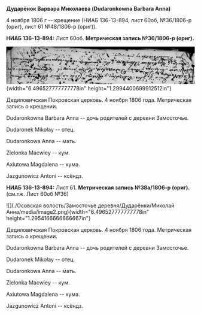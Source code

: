 **Дударёнок Варвара Миколаева (Dudaronkowna Barbara Anna)**

4 ноября 1806 г -- крещение (НИАБ 136-13-894, лист 60об, №36/1806-р
(ориг), лист 61 №48/1806-р (ориг)).

**НИАБ 136-13-894:** Лист 60об. **Метрическая запись №36/1806-р
(ориг).**

![](./media/a5b2f367a42e96d6b6f0097a81c03d20491bbb58.png){width="6.496527777777778in"
height="1.2994400699912512in"}

Дедиловичская Покровская церковь. 4 ноября 1806 года. Метрическая запись
о крещении.

Dudaronkowna Barbara Anna -- дочь родителей с деревни Замосточье.

Dudaronek Mikołay -- отец.

Dudaronkowa Anna -- мать.

Zielonka Macwiey -- кум.

Axiutowa Magdalena -- кума.

Jazgunowicz Antoni -- ксёндз.

**НИАБ 136-13-894:** Лист 61. **Метрическая запись №38а/1806-р (ориг).**
(см.тж. Лист 60об №36)

![](./Осовская волость/Замосточье деревня/Дударёнки/Миколай Анна/media/image2.png){width="6.496527777777778in"
height="1.2954166666666667in"}

Дедиловичская Покровская церковь. 4 ноября 1806 года. Метрическая запись
о крещении.

Dudaronkowna Barbara Anna -- дочь родителей с деревни Замосточье.

Dudaronek Mikołay -- отец.

Dudaronkowa Anna -- мать.

Zielonka Macwiey -- кум.

Axiutowa Magdalena -- кума.

Jazgunowicz Antoni -- ксёндз.
